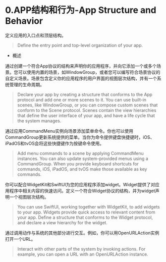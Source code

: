 # 0.APP结构和行为-App Structure and Behavior
定义应用的入口点和顶层结构。

> Define the entry point and top-level organization of your app.

- 概述


通过创建一个符合App协议的结构来声明你的应用程序，并向它添加一个或多个场景。您可以使用内置的场景，如WindowGroup，或者您可以编写符合场景协议的自定义场景。场景包含定义你的应用程序的用户界面的视图层次结构，并有一个系统管理的生命周期。

> Declare your app by creating a structure that conforms to the App protocol and add one or more scenes to it. You can use built-in scenes, like WindowGroup, or you can compose custom scenes that conform to the Scene protocol. Scenes contain the view hierarchies that define the user interface of your app, and have a life cycle that the system manages.

通过应用CommandMenu实例向场景添加菜单命令。你也可以使用CommandGroup更新系统提供的菜单。当你为命令提供键盘快捷键时，iOS、iPadOS和tvOS会将这些快捷键作为按键命令使用。

> Add menu commands to a scene by applying CommandMenu instances. You can also update system-provided menus using a CommandGroup. When you provide keyboard shortcuts for commands, iOS, iPadOS, and tvOS make those available as key commands.

你可以配合WidgetKit和SwiftUI为您的应用程序添加widget。Widget提供了对应用程序中相关内容的快速访问。定义一个符合Widget协议的结构，并为widget声明一个视图层次结构。

> You can use SwiftUI, working together with WidgetKit, to add widgets to your app. Widgets provide quick access to relevant content from your app. Define a structure that conforms to the Widget protocol, and declare a view hierarchy for the widget.

通过调用动作与系统的其他部分进行交互。例如，你可以用OpenURLAction实例打开一个URL。

> Interact with other parts of the system by invoking actions. For example, you can open a URL with an OpenURLAction instance.
